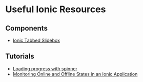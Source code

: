# Useful Ionic Resources

## Components
* [Ionic Tabbed Slidebox](https://github.com/saravmajestic/ionic/tree/master/tabbedSlideBox)

## Tutorials
* [Loading progress with spinner](https://forum.ionicframework.com/t/loading-progress-with-spinner/19378)
* [Monitoring Online and Offline States in an Ionic Application](http://www.joshmorony.com/monitoring-online-and-offline-states-in-an-ionic-application/)

